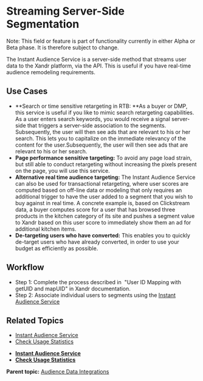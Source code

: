 # Streaming Server-Side Segmentation

<div class="body">

<div class="note">

<span class="notetitle">Note:</span> This field or feature is part of
functionality currently in either Alpha or Beta phase. It is therefore
subject to change.

</div>

The Instant Audience Service is a server-side method that streams user
data to the <span class="ph">Xandr</span> platform, via the API. This is
useful if you have real-time audience remodeling requirements.

<div class="section">

## Use Cases

<div class="p">

- **Search or time sensitive retargeting in RTB: **As a buyer or DMP,
  this service is useful if you like to mimic search retargeting
  capabilities. As a user enters search keywords, you would receive a
  signal server-side that triggers a server-side association to the
  segments. Subsequently, the user will then see ads that are relevant
  to his or her search. This lets you to capitalize on the immediate
  relevancy of the content for the user.Subsequently, the user will then
  see ads that are relevant to his or her search. 
- **Page performance sensitive targeting:** To avoid any page load
  strain, but still able to conduct retargeting without increasing the
  pixels present on the page, you will use this service.
- **Alternative real time audience targeting:** The Instant Audience
  Service can also be used for transactional retargeting, where user
  scores are computed based on off-line data or modeling that only
  requires an additional trigger to have the user added to a segment
  that you wish to buy against in real time. A concrete example is,
  based on Clickstream data, a buyer computes score for a user that has
  browsed three products in the kitchen category of its site and pushes
  a segment value to <span class="ph">Xandr</span> based on this user
  score to immediately show them an ad for additional kitchen items.
- **De-targeting users who have converted:** This enables you to quickly
  de-target users who have already converted, in order to use your
  budget as efficiently as possible.

</div>

</div>

<div class="section">

## Workflow

<div class="p">

- Step 1: Complete the process described in  "User ID Mapping with
  getUID and mapUID" in <span class="ph">Xandr</span> documentation.
- Step 2: Associate individual users to segments using the <a
  href="https://docs.xandr.com/bundle/xandr-api/page/instant-audience-service.html"
  class="xref" target="_blank">Instant Audience Service</a>

</div>

</div>

<div class="section">

## Related Topics

<div class="p">

- <a
  href="https://docs.xandr.com/bundle/xandr-api/page/instant-audience-service.html"
  class="xref" target="_blank">Instant Audience Service</a>
- <a
  href="https://docs.xandr.com/bundle/xandr-api/page/check-usage-statistics.html"
  class="xref" target="_blank">Check Usage Statistics</a>

</div>

</div>

</div>

<div class="related-links">

- **[Instant Audience Service](instant-audience-service.html)**  
- **[Check Usage Statistics](check-usage-statistics.html)**  

<div class="familylinks">

<div class="parentlink">

**Parent topic:**
<a href="audience-data-integrations.html" class="link">Audience Data
Integrations</a>

</div>

</div>

</div>
